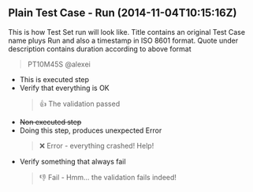## Plain Test Case - Run (2014-11-04T10:15:16Z)

This is how Test Set run will look like. Title contains an original Test Case name pluys Run and also a timestamp in ISO 8601 format. Quote under description contains duration according to above format
> PT10M45S
> @alexei

- This is executed step
- Verify that everything is OK
  > :+1: The validation passed
- ~~Non executed step~~
- Doing this step, produces unexpected Error
  > :x: Error - everything crashed! Help!
- Verify something that always fail
  > :-1: Fail - Hmm... the validation fails indeed!
